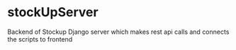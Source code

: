 # stockUpServer
Backend of Stockup Django server which makes rest api calls and connects the scripts to frontend

